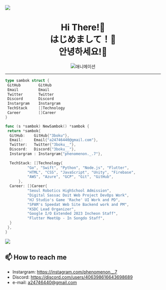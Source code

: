 <img align="center" src="https://capsule-render.vercel.app/api?type=waving&text=Hello%20World!&&color=timeGradient&&animation=twinkling&height=200&fontSize=60"/>

<div style="text-align:center">
<h1>Hi There!👋<br> はじめまして！👋<br> 안녕하세요!👋</h1>

![애니메이션](https://media.tenor.com/TCMWkxIkF9IAAAAC/dancing-gopher.gif)

</div>

---

```go
type sambok struct {
 GitHub        GitHub
 Email         Email
 Twitter       Twitter
 Discord       Discord
 Instargram    Instargram
 TechStack     []Technology
 Career        []Career
}

func (s *sambok) NewSambok() *sambok {
 return *sambok{
  GitHub:    GitHub{"3boku"},
  Email:     Email{"a24746440@gmail.com"},
  Twitter:   Twitter{"3boku__"},
  Discord:   Discord{"3boku__"},
  Instargram : Instargram{"phenomenon._.7"},
  
  TechStack: []Technology{
          "Go", "Swift", "Python", "Node.js", "Flutter",
          "HTML", "CSS", "JavaScript", "Unity", "Firebase",
          "AWS", "Azure", "GCP", "Git", "GitHub",
      },
  Career: []Career{
          "Seoul Robotics HighSchool Admission",
          "Digital Sassac Doit Web Project DevOps Work",
          "HJ Studio's Game 'Rache' UI Work and PD",
          "SPAM's Speedat Web Site Backend work and PM",
          "KSDC Lead Organizer",
          "Google I/O Extended 2023 Incheon Staff",
          "Flutter MeetUp - In Songdo Staff",
  }
 },
}
```

<img align="center"
        src="https://github-readme-stats.vercel.app/api?username=3boku&show_icons=true&theme=radical"
      />

## 📫 How to reach me
- Instargram: https://instagram.com/phenomenon._.7
- Discord: https://discord.com/users/406398616643698689
- e-mail: a24746440@gmail.com
